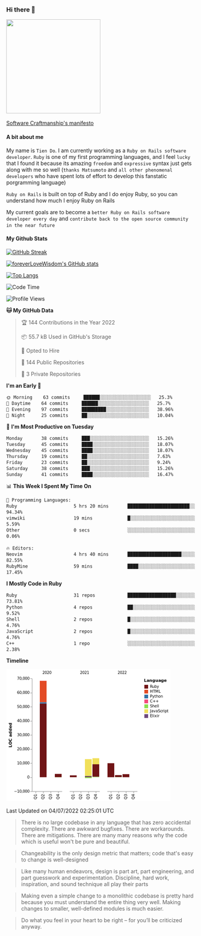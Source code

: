 ### Hi there 👋

<!--
**foreverLoveWisdom/foreverLoveWisdom** is a ✨ _special_ ✨ repository because its `README.md` (this file) appears on your GitHub profile.

Here are some ideas to get you started:

- 🔭 I’m currently working on ...
- 🌱 I’m currently learning ...
- 👯 I’m looking to collaborate on ...
- 🤔 I’m looking for help with ...
- 💬 Ask me about ...
- 📫 How to reach me: ...
- 😄 Pronouns: ...
- ⚡ Fun fact: ...
-->

<img src="https://codecondo.com/wp-content/uploads/2017/09/railslogo.png" width="250" height="250">

[Software Craftmanship's manifesto](http://manifesto.softwarecraftsmanship.org/)

#### A bit about me
My name is `Tien Do`. I am currently working as a `Ruby on Rails software developer`. `Ruby` is one of my first programming languages, and I feel `lucky` that I found it because its amazing `freedom` and `expressive` syntax just gets along with me so well (`thanks Matsumoto` and `all other phenomenal developers` who have spent lots of effort to develop this fanstatic porgramming language)

`Ruby on Rails` is built on top of Ruby and I do enjoy Ruby, so you can understand how much I enjoy Ruby on Rails

My current goals are to become a `better Ruby on Rails software developer every day` and `contribute back to the open source community in the near future`

#### My Github Stats

[![GitHub Streak](https://github-readme-streak-stats.herokuapp.com/?user=foreverLoveWisdom&theme=dracula)](https://git.io/streak-stats)
&nbsp;
&nbsp;

[![foreverLoveWisdom's GitHub stats](https://github-readme-stats.vercel.app/api?username=foreverLoveWisdom&show_icons=true&theme=react&count_private=true)](https://github.com/anuraghazra/github-readme-stats)

[![Top Langs](https://github-readme-stats.vercel.app/api/top-langs/?username=foreverLoveWisdom&show_icons=true&theme=vue-dark)](https://github.com/anuraghazra/github-readme-stats)

<!--START_SECTION:waka-->
![Code Time](http://img.shields.io/badge/Code%20Time-1%2C120%20hrs%2012%20mins-blue)

![Profile Views](http://img.shields.io/badge/Profile%20Views-0-blue)

**🐱 My GitHub Data** 

> 🏆 144 Contributions in the Year 2022
 > 
> 📦 55.7 kB Used in GitHub's Storage 
 > 
> 💼 Opted to Hire
 > 
> 📜 144 Public Repositories 
 > 
> 🔑 3 Private Repositories  
 > 
**I'm an Early 🐤** 

```text
🌞 Morning    63 commits     ██████░░░░░░░░░░░░░░░░░░░   25.3% 
🌆 Daytime    64 commits     ██████░░░░░░░░░░░░░░░░░░░   25.7% 
🌃 Evening    97 commits     █████████░░░░░░░░░░░░░░░░   38.96% 
🌙 Night      25 commits     ██░░░░░░░░░░░░░░░░░░░░░░░   10.04%

```
📅 **I'm Most Productive on Tuesday** 

```text
Monday       38 commits     ███░░░░░░░░░░░░░░░░░░░░░░   15.26% 
Tuesday      45 commits     ████░░░░░░░░░░░░░░░░░░░░░   18.07% 
Wednesday    45 commits     ████░░░░░░░░░░░░░░░░░░░░░   18.07% 
Thursday     19 commits     ██░░░░░░░░░░░░░░░░░░░░░░░   7.63% 
Friday       23 commits     ██░░░░░░░░░░░░░░░░░░░░░░░   9.24% 
Saturday     38 commits     ███░░░░░░░░░░░░░░░░░░░░░░   15.26% 
Sunday       41 commits     ████░░░░░░░░░░░░░░░░░░░░░   16.47%

```


📊 **This Week I Spent My Time On** 

```text
💬 Programming Languages: 
Ruby                     5 hrs 20 mins       ███████████████████████░░   94.34% 
vimwiki                  19 mins             █░░░░░░░░░░░░░░░░░░░░░░░░   5.59% 
Other                    0 secs              ░░░░░░░░░░░░░░░░░░░░░░░░░   0.06%

🔥 Editors: 
Neovim                   4 hrs 40 mins       ████████████████████░░░░░   82.55% 
RubyMine                 59 mins             ████░░░░░░░░░░░░░░░░░░░░░   17.45%

```

**I Mostly Code in Ruby** 

```text
Ruby                     31 repos            ██████████████████░░░░░░░   73.81% 
Python                   4 repos             ██░░░░░░░░░░░░░░░░░░░░░░░   9.52% 
Shell                    2 repos             █░░░░░░░░░░░░░░░░░░░░░░░░   4.76% 
JavaScript               2 repos             █░░░░░░░░░░░░░░░░░░░░░░░░   4.76% 
C++                      1 repo              ░░░░░░░░░░░░░░░░░░░░░░░░░   2.38%

```


**Timeline**

![Chart not found](https://raw.githubusercontent.com/foreverLoveWisdom/foreverLoveWisdom/main/charts/bar_graph.png) 


 Last Updated on 04/07/2022 02:25:01 UTC
<!--END_SECTION:waka-->


> There is no large codebase in any language that has zero accidental complexity. There are awkward bugfixes. There are workarounds. There are mitigations.
> There are many many reasons why the code which is useful won't be pure and beautiful.

> Changeability is the only design metric that matters; code that's easy to change is well-designed

> Like many human endeavors, design is part art, part engineering, and part guesswork and experimentation. Discipline, hard work, inspiration, and sound technique all play their parts

> Mak­ing even a sim­ple change to a mono­lith­ic code­base is pret­ty hard because you must under­stand the entire thing very well. Mak­ing changes to small­er, well-defined mod­ules is much easier.
 
 > Do what you feel in your heart to be right – for you’ll be criticized anyway.
